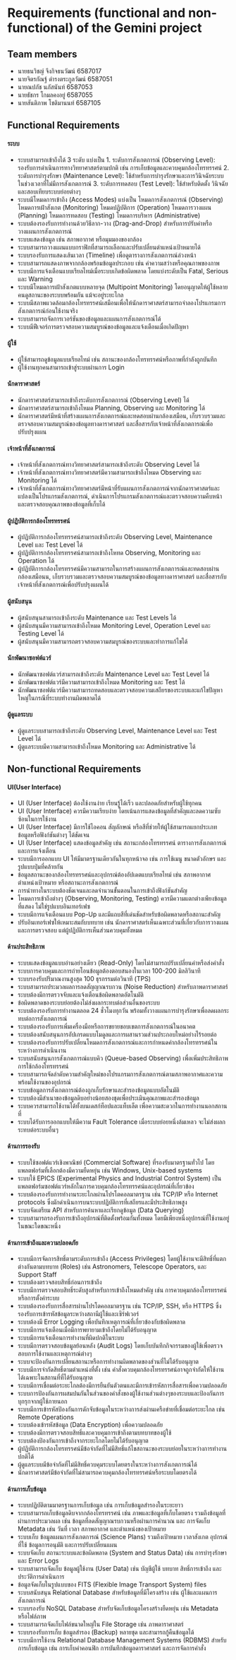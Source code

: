 # Requirements (functional and non-functional) of the Gemini project
## Team members
- นายธนวิชญ์ จึงกิจธนวัฒน์ 6587017
- นายจิตรกัณฐ์ ดำรงตระกูลวัฒน์ 6587051
- นายณปภัช นภัสนันท์ 6587053
- นายธัชกร โกมลคงอยู่ 6587055
- นายสันติภาพ โชติมานนท์ 6587105

## Functional Requirements

#### ระบบ
-	ระบบสามารถเข้าถึงได้ 3 ระดับ แบ่งเป็น 1. ระดับการสังเกตการณ์ (Observing Level): รองรับการดำเนินการทางวิทยาศาสตร์ตามปกติ เช่น การเก็บข้อมูลและควบคุมกล้องโทรทรรศน์ 2. ระดับการบำรุงรักษา (Maintenance Level): ใช้สำหรับการบำรุงรักษาและการวินิจฉัยระบบในช่วงเวลาที่ไม่มีการสังเกตการณ์ 3. ระดับการทดสอบ (Test Level): ใช้สำหรับติดตั้ง วินิจฉัย และสอบเทียบระบบย่อยต่างๆ
-	ระบบมีโหมดการเข้าถึง (Access Modes) แบ่งเป็น โหมดการสังเกตการณ์ (Observing) โหมดการเฝ้าสังเกต (Monitoring) โหมดปฏิบัติการ (Operation) โหมดการวางแผน (Planning) โหมดการทดสอบ (Testing) โหมดการบริหาร (Administrative)
-	ระบบต้องรองรับการทำงานด้วยวิธีลาก-วาง (Drag-and-Drop) สำหรับการปรับค่าหรือวางแผนการสังเกตการณ์
-	ระบบแสดงข้อมูล เช่น สภาพอากาศ หรือมุมมองของกล้อง
-	ระบบสามารถวางแผนแบบกราฟิกที่สามารถเลือกและปรับเปลี่ยนตำแหน่งเป้าหมายได้
-	ระบบรองรับการแสดงเส้นเวลา (Timeline) เพื่อดูตารางการสังเกตการณ์ล่วงหน้า
-	ระบบสามารถแสดงภาพจากกล้องพร้อมข้อมูลประกอบ เช่น ค่าความสว่างหรือคุณภาพของภาพ
-	ระบบมีการแจ้งเตือนแบบเรียลไทม์เมื่อระบบเกิดข้อผิดพลาด โดยแบ่งระดับเป็น Fatal, Serious และ Warning
-	ระบบมีโหมดการเฝ้าสังเกตแบบหลายจุด (Multipoint Monitoring) โดยอนุญาตให้ผู้ใช้หลายคนดูสถานะของระบบพร้อมกัน แม้จะอยู่ระยะไกล
-	ระบบมีสภาพแวดล้อมกล้องโทรทรรศน์เสมือนเพื่อให้นักดาราศาสตร์สามารถจำลองโปรแกรมการสังเกตการณ์ก่อนใช้งานจริง
-	ระบบสามารถจัดการเวอร์ชันของข้อมูลและแผนการสังเกตการณ์ได้
-	ระบบมีฟีเจอร์การตรวจสอบความสมบูรณ์ของข้อมูลและแจ้งเตือนเมื่อเกิดปัญหา

#### ผู้ใช้
-	ผู้ใช้สามารถดูข้อมูลแบบเรียลไทม์ เช่น สถานะของกล้องโทรทรรศน์หรือภาพที่กำลังถูกบันทึก
-	ผู้ใช้งานทุกคนสามารถเข้าสู่ระบบผ่านการ Login

#### นักดาราศาสตร์
-	นักดาราศาสตร์สามารถเข้าถึงระดับการสังเกตการณ์ (Observing Level) ได้
-	นักดาราศาสตร์สามารถเข้าถึงโหมด Planning, Observing และ Monitoring ได้
-	นักดาราศาสตร์มีหน้าที่สร้างแผนการสังเกตการณ์และทดสอบผ่านกล้องเสมือน, เก็บรวบรวมและตรวจสอบความสมบูรณ์ของข้อมูลทางดาราศาสตร์ และสื่อสารกับเจ้าหน้าที่สังเกตการณ์เพื่อปรับปรุงแผน

#### เจ้าหน้าที่สังเกตการณ์
-	เจ้าหน้าที่สังเกตการณ์ทางวิทยาศาสตร์สามารถเข้าถึงระดับ Observing Level ได้
-	เจ้าหน้าที่สังเกตการณ์ทางวิทยาศาสตร์มีความสามารถเข้าถึงโหมด Observing และ Monitoring ได้
-	เจ้าหน้าที่สังเกตการณ์ทางวิทยาศาสตร์มีหน้าที่รับแผนการสังเกตการณ์จากนักดาราศาสตร์และแปลงเป็นโปรแกรมสังเกตการณ์, ดำเนินการโปรแกรมสังเกตการณ์และตรวจสอบความคืบหน้า และตรวจสอบคุณภาพของข้อมูลที่เก็บได้

#### ผู้ปฏิบัติการกล้องโทรทรรศน์
-	ผู้ปฏิบัติการกล้องโทรทรรศน์สามารถเข้าถึงระดับ Observing Level, Maintenance Level และ Test Level ได้
-	ผู้ปฏิบัติการกล้องโทรทรรศน์สามารถเข้าถึงโหทด Observing, Monitoring และ Operation ได้
-	ผู้ปฏิบัติการกล้องโทรทรรศน์มีความสามารถในการสร้างแผนการสังเกตการณ์และทดสอบผ่านกล้องเสมือนน, เก็บรวบรวมและตรวจสอบความสมบูรณ์ของข้อมูลทางดาราศาสตร์ และสื่อสารกับเจ้าหน้าที่สังเกตการณ์เพื่อปรับปรุงแผนได้

#### ผู้สนับสนุน
-	ผู้สนับสนุนสามารถเข้าถึงระดับ Maintenance และ Test Levels ได้
-	ผู้สนับสนุนมีความสามารถเข้าถึงโหมด Monitoring Level, Operation Level และ Testing Level ได้
-	ผู้สนับสนุนมีความสามารถตรวจสอบความสมบูรณ์ของระบบและทำการแก้ไขได้

#### นักพัฒนาซอฟต์แวร์
-	นักพัฒนาซอฟต์แวร์สามารถเข้าถึงระดับ Maintenance Level และ Test Level ได้
-	นักพัฒนาซอฟต์แวร์มีความสามารถเข้าถึงโหมด Monitoring และ Test ได้
-	นักพัฒนาซอฟต์แวร์มีความสามารถทดสอบและตรวจสอบความเสถียรของระบบและแก้ไขปัญหาใหญ่ในกรณีที่ระบบทำงานผิดพลาดได้

#### ผู้ดูแลระบบ
-	ผู้ดูแลระบบสามารถเข้าถึงระดับ Observing Level, Maintenance Level และ Test Level ได้
-	ผู้ดูแลระบบมีความสามารถเข้าถึงโหมด Monitoring และ Administrative ได้

## Non-functional Requirements

#### UI(User Interface)
- UI (User Interface) ต้องใช้งานง่าย เรียนรู้ได้เร็ว และปลอดภัยสำหรับผู้ใช้ทุกคน 
- UI (User Interface) ควรมีความเรียบง่าย โดยเน้นการแสดงข้อมูลที่สำคัญและลดความซับซ้อนในการใช้งาน
- UI (User Interface) มีการใช้ไอคอน สัญลักษณ์ หรือสีที่ช่วยให้ผู้ใช้สามารถแยกประเภทข้อมูลหรือฟังก์ชันต่างๆ ได้ชัดเจน
- UI (User Interface) แสดงข้อมูลสำคัญ เช่น สถานะกล้องโทรทรรศน์ ตารางการสังเกตการณ์ และการแจ้งเตือน
- ระบบมีการออกแบบ UI ให้มีมาตรฐานเดียวกันในทุกหน้าจอ เช่น การใช้เมนู ขนาดตัวอักษร และรูปแบบปุ่มที่คล้ายกัน
- ข้อมูลสถานะของกล้องโทรทรรศน์และอุปกรณ์ต้องอัปเดตแบบเรียลไทม์ เช่น สภาพอากาศ ตำแหน่งเป้าหมาย หรือสถานะการสังเกตการณ์
- การนำทางในระบบต้องชัดเจนและลดจำนวนขั้นตอนในการเข้าถึงฟังก์ชันสำคัญ
- โหมดการเข้าถึงต่างๆ (Observing, Monitoring, Testing) ควรมีความแตกต่างเพียงข้อมูลที่แสดง ไม่ใช่รูปแบบอินเทอร์เฟซ
- ระบบมีการแจ้งเตือนแบบ Pop-Up และมีแถบสีที่เด่นชัดสำหรับข้อผิดพลาดหรือสถานะสำคัญ
- ปรับอินเทอร์เฟซให้เหมาะสมกับบทบาท เช่น นักดาราศาสตร์เห็นเฉพาะส่วนที่เกี่ยวกับการวางแผนและการตรวจสอบ แต่ผู้ปฏิบัติการเห็นส่วนควบคุมทั้งหมด
  
#### ด้านประสิทธิภาพ
- ระบบแสดงข้อมูลแบบอ่านอย่างเดียว (Read-Only) โดยไม่สามารถปรับเปลี่ยนค่าหรือส่งคำสั่ง
- ระบบการควบคุมและการถ่ายโอนข้อมูลต้องตอบสนองในเวลา 100-200 มิลลิวินาที
- ระบบรองรับปริมาณงานสูงสุด 100 ธุรกรรมต่อวินาที (TPS)
- ระบบสามารถประมวลผลการลดสัญญาณรบกวน (Noise Reduction) สำหรับภาพดาราศาสตร์
- ระบบต้องมีการตรวจจับและแจ้งเตือนข้อผิดพลาดอัตโนมัติ
- ข้อผิดพลาดของระบบย่อยต้องไม่ส่งผลกระทบต่อส่วนอื่นของระบบ 
- ระบบต้องรองรับการทำงานตลอด 24 ชั่วโมงทุกวัน พร้อมทั้งวางแผนการบำรุงรักษาเพื่อลดผลกระทบต่อการสังเกตการณ์ 
- ระบบต้องรองรับการเพิ่มเครื่องมือหรือการขยายขอบเขตการสังเกตการณ์ในอนาคต 
- ระบบต้องสนับสนุนการอัปเกรดแบบโมดูลและการผสานรวมส่วนประกอบใหม่อย่างไร้รอยต่อ 
- ระบบต้องรองรับการปรับเปลี่ยนโหมดการสังเกตการณ์และการกำหนดค่ากล้องโทรทรรศน์ในระหว่างการดำเนินงาน
- ระบบสนับสนุนการสังเกตการณ์แบบคิว (Queue-based Observing) เพื่อเพิ่มประสิทธิภาพการใช้กล้องโทรทรรศน์
- ระบบสามารถจัดลำดับความสำคัญใหม่ของโปรแกรมการสังเกตการณ์ตามสภาพอากาศและความพร้อมใช้งานของอุปกรณ์
- ระบบข้อมูลการสังเกตการณ์ต้องถูกเก็บรักษาและสำรองข้อมูลแบบอัตโนมัติ
- ระบบต้องมีสำเนาของข้อมูลดิบอย่างน้อยสองชุดเพื่อประเมินคุณภาพและสำรองข้อมูล
- ระบบควรสามารถใช้งานได้ทั้งบนเดสก์ท็อปและแท็บเล็ต เพื่อความสะดวกในการทำงานนอกสถานที่
- ระบบได้รับการออกแบบให้มีความ Fault Tolerance เมื่อระบบย่อยหนึ่งล้มเหลว จะไม่ส่งผลกระทบต่อระบบอื่นๆ

#### ด้านการรองรับ
- ระบบใช้ซอฟต์แวร์เชิงพาณิชย์ (Commercial Software) ที่รองรับมาตรฐานทั่วไป โดยแพลตฟอร์มที่เลือกต้องมีความยืดหยุ่น เช่น Windows, Unix-based systems
- ระบบใช้ EPICS (Experimental Physics and Industrial Control System) เป็นแพลตฟอร์มซอฟต์แวร์หลักในการควบคุมกล้องโทรทรรศน์และอุปกรณ์ที่เกี่ยวข้อง 
- ระบบต้องรองรับการทำงานระยะไกลผ่านโปรโตคอลมาตรฐาน เช่น TCP/IP หรือ Internet protocols ซึ่งมักดำเนินการบนระบบปฏิบัติการที่เสถียรและมีประสิทธิภาพสูง
- ระบบจัดเตรียม API สำหรับการค้นหาและเรียกดูข้อมูล (Data Querying)
- ระบบสามารถรองรับการเข้าถึงอุปกรณ์ที่ติดตั้งพร้อมกันทั้งหมด โดยมีเพียงหนึ่งอุปกรณ์ที่ใช้งานอยู่ในขณะใดขณะหนึ่ง

#### ด้านการเข้าถึงและความปลอดภัย
- ระบบมีการจัดการสิทธิ์ตามระดับการเข้าถึง (Access Privileges) โดยผู้ใช้งานจะมีสิทธิ์ที่แตกต่างกันตามบทบาท (Roles) เช่น Astronomers, Telescope Operators, และ Support Staff
- ระบบต้องตรวจสอบสิทธิ์ก่อนการเข้าถึง
- ระบบมีการตรวจสอบสิทธิ์ระดับสูงสำหรับการเข้าถึงโหมดสำคัญ เช่น การควบคุมกล้องโทรทรรศน์หรือการตั้งค่าระบบ
- ระบบต้องรองรับการสื่อสารผ่านโปรโตคอลมาตรฐาน เช่น TCP/IP, SSH, หรือ HTTPS ซึ่งรองรับการเข้ารหัสข้อมูลระหว่างสถานีผู้ใช้และเซิร์ฟเวอร์ 
- ระบบต้องมี Error Logging เพื่อบันทึกเหตุการณ์ที่เกี่ยวข้องกับข้อผิดพลาด
- ระบบมีการแจ้งเตือนเมื่อมีการพยายามเข้าถึงโดยไม่ได้รับอนุญาต
- ระบบมีการแจ้งเตือนการทำงานที่ผิดปกติในระบบ
- ระบบมีการตรวจสอบข้อมูลย้อนหลัง (Audit Logs) โดยเก็บบันทึกกิจกรรมของผู้ใช้เพื่อตรวจสอบการใช้งานและเหตุการณ์ต่างๆ 
- ระบบจะป้องกันการเปลี่ยนสถานะหรือการทำงานผิดพลาดของส่วนที่ไม่ได้รับอนุญาต
- ระบบมีการจำกัดสิทธิ์ตามตำแหน่งที่ตั้ง เช่น คำสั่งควบคุมกล้องโทรทรรศน์อาจถูกจำกัดให้ใช้งานได้เฉพาะในสถานที่ที่ได้รับอนุญาต
- ระบบมีการเชื่อมต่อระยะไกลต้องมีการยืนยันตัวตนและมีการเข้ารหัสการสื่อสารเพื่อความปลอดภัย
- ระบบการป้องกันการผสมปนกันในส่วนของคำสั่งของผู้ใช้งานส่วนต่างๆของระบบและป้องกันการบุกรุกจากผู้ใช้ภายนอก
- ระบบมีการเข้ารหัสป้องกันการดักจับข้อมูลในระหว่างการส่งผ่านเครือข่ายที่เชื่อมต่อระยะไกล เช่น Remote Operations
- ระบบต้องเข้ารหัสข้อมูล (Data Encryption) เพื่อความปลอดภัย
- ระบบต้องมีการตรวจสอบสิทธิ์และควบคุมการเข้าถึงตามบทบาทของผู้ใช้
- ระบบต้องป้องกันการเข้าถึงจากระยะไกลโดยไม่ได้รับอนุญาต
-	ผู้ปฏิบัติการกล้องโทรทรรศน์มีข้อจำกัดที่ไม่มีสิทธิ์แก้ไขสถานะของระบบย่อยในระหว่างการทำงานปกติได้
-	ผู้ดูแลระบบมีข้อจำกัดที่ไม่มีสิทธิ์ควบคุมระบบโดยตรงในระหว่างการสังเกตการณ์ได้
-	นักดาราศาสตร์มีข้อจำกัดที่ไม่สามารถควบคุมกล้องโทรทรรศน์หรือระบบโดยตรงได้

#### ด้านการเก็บข้อมูล
- ระบบปฏิบัติตามมาตรฐานการเก็บข้อมูล เช่น การเก็บข้อมูลสำรองในระยะยาว
-	ระบบสามารถเก็บข้อมูลดิบจากกล้องโทรทรรศน์ เช่น ภาพและข้อมูลที่เก็บโดยตรง รวมถึงข้อมูลที่ผ่านการประมวลผล เช่น ข้อมูลที่ลดสัญญาณรบกวนหรือผ่านการคำนวณ และ การจัดเก็บ Metadata เช่น วันที่ เวลา สภาพอากาศ และตำแหน่งของเป้าหมาย
-	ระบบเก็บ ข้อมูลแผนการสังเกตการณ์ (Science Plans) รวมถึงเป้าหมาย เวลาสังเกต อุปกรณ์ที่ใช้ ข้อมูลการอนุมัติ และการปรับเปลี่ยนแผน
-	ระบบจัดเก็บ สถานะระบบและข้อผิดพลาด (System and Status Data) เช่น การบำรุงรักษาและ Error Logs
-	ระบบสามารถจัดเก็บ ข้อมูลผู้ใช้งาน (User Data) เช่น บัญชีผู้ใช้ บทบาท สิทธิ์การเข้าถึง และประวัติการดำเนินการ
-	ข้อมูลจัดเก็บในรูปแบบของ FITS (Flexible Image Transport System) files
-	ระบบสนับสนุน Relational Database สำหรับข้อมูลที่มีโครงสร้าง เช่น ผู้ใช้และแผนการสังเกตการณ์
-	ระบบรองรับ NoSQL Database สำหรับจัดเก็บข้อมูลโครงสร้างยืดหยุ่น เช่น Metadata หรือไฟล์ภาพ
-	ระบบสามารถจัดเก็บไฟล์ขนาดใหญ่ใน File Storage เช่น ภาพดาราศาสตร์
-	ระบบรองรับการเก็บ ข้อมูลสำรอง (Backup) หลายชุด และสามารถกู้คืนข้อมูลได้
- ระบบมีการใช้งาน Relational Database Management Systems (RDBMS) สำหรับการเก็บข้อมูล เช่น การเก็บค่าคอนฟิก การบันทึกข้อมูลดาราศาสตร์ และการจัดการคำสั่ง 
